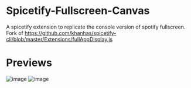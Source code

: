 # Spicetify-Fullscreen-Canvas
A spicetify extension to replicate the console version of spotify fullscreen. Fork of https://github.com/khanhas/spicetify-cli/blob/master/Extensions/fullAppDisplay.js

# Previews
![image](https://user-images.githubusercontent.com/50198413/140684027-120ba67f-f100-4582-9b6d-91c3df1e2d25.png)
![image](https://user-images.githubusercontent.com/50198413/140684070-463f17bd-a6ef-46cd-870c-a29ce3a96591.png)
